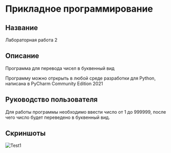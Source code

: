 # Прикладное программирование
## Название 
Лабораторная работа 2
## Описание
Программа для перевода чисел в буквенный вид

Программу можно отркрыть в любой среде разработки для Python, написана в PyCharm Community Edition 2021
## Руководство пользователя
Для работы программы необходимо ввести число от 1 до 999999, после чего число будет переведено в буквенный вид.
## Скриншоты
![](https://imgur.com/a/jC5pCOB "Test1")
